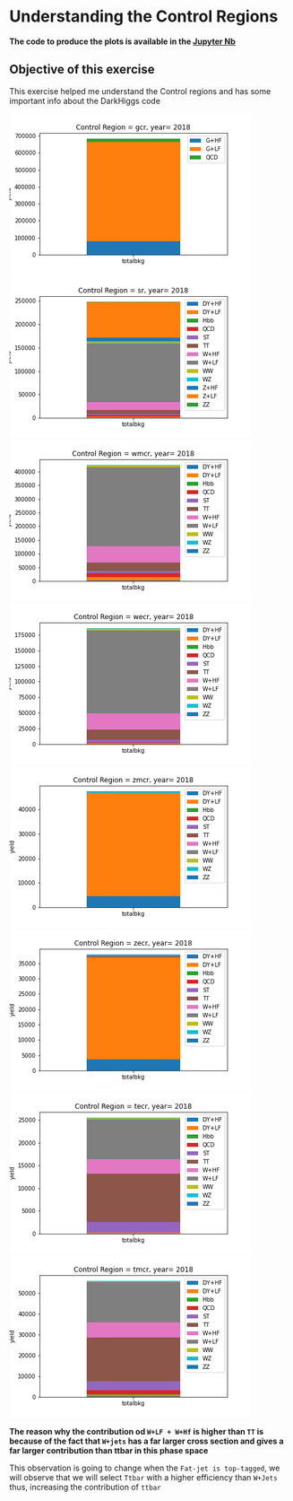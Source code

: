 # Understanding the Control Regions

**The code to produce the plots is available in the [Jupyter Nb](https://github.com/rishabhCMS/MonoTop-Leptonic/blob/master/2018_bkg_darhiggs/Darkhiggs_bkg_2018.ipynb)**

## Objective of this exercise

This exercise helped me understand the Control regions and has some important info about the DarkHiggs code

![Gamma Control region](https://github.com/rishabhCMS/MonoTop-Leptonic/blob/master/2018_bkg_darhiggs/stacked_bkg_2018/gcr.png)
![Signal region](https://github.com/rishabhCMS/MonoTop-Leptonic/blob/master/2018_bkg_darhiggs/stacked_bkg_2018/sr.png)
![W muon](https://github.com/rishabhCMS/MonoTop-Leptonic/blob/master/2018_bkg_darhiggs/stacked_bkg_2018/wmcr.png)
![W electron](https://github.com/rishabhCMS/MonoTop-Leptonic/blob/master/2018_bkg_darhiggs/stacked_bkg_2018/wecr.png)
![Z muon](https://github.com/rishabhCMS/MonoTop-Leptonic/blob/master/2018_bkg_darhiggs/stacked_bkg_2018/zmcr.png)
![Z electron](https://github.com/rishabhCMS/MonoTop-Leptonic/blob/master/2018_bkg_darhiggs/stacked_bkg_2018/zecr.png)
![T electron](https://github.com/rishabhCMS/MonoTop-Leptonic/blob/master/2018_bkg_darhiggs/stacked_bkg_2018/tecr.png)
![T muon](https://github.com/rishabhCMS/MonoTop-Leptonic/blob/master/2018_bkg_darhiggs/stacked_bkg_2018/tmcr.png)

**The reason why the contribution od `W+LF + W+Hf` is higher than `TT` is because of the fact that `W+jets` has a far larger cross section and gives a far larger contribution than ttbar in this phase space**

This observation is going to change when the `Fat-jet is top-tagged`, we will observe that we will select `Ttbar` with a higher efficiency than `W+Jets`
thus, increasing the contribution of `ttbar`
